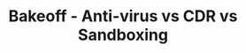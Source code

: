 ---
title        : Bakeoff - Anti-virus vs CDR vs Sandboxing
track        : Content Disarm & Reconstruction
project      : CDR
type         : working-session
featured     : yes
event        : summit
when_year    : 2020
when_month   : Jun
when_day     : Thu
when_time    : WS-4
hey_summit   : https://open-security-summit-2020.heysummit.com/talks/bakeoff-anti-virus-vs-cdr-vs-sandboxing/
session_slack:
status       : done           # draft, review-content, done
description  : TBD
organizers   :
        - Paul Burke
hosted_by    : Dinis Cruz
zoom_link    :
youtube_link : I0esii6BrQ4
---